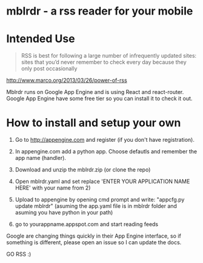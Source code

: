 mblrdr - a rss reader for your mobile
======

Intended Use
======

> RSS is best for following a large number of infrequently updated
> sites: sites that you’d never remember to check every day because they
> only post occasionally

http://www.marco.org/2013/03/26/power-of-rss

Mblrdr runs on Google App Engine and is using React and react-router. Google App Engine have some free tier so you can install it to check it out.

How to install and setup your own 
======

1. Go to http://appengine.com and register (if you don't have registration).

2. In appengine.com add a python app. Choose defautls and remember the app name (handler).

3. Download and unzip the mblrdr.zip (or clone the repo)

4. Open mblrdr.yaml and set replace 'ENTER YOUR APPLICATION NAME HERE' with your name from 2)

5. Upload to appengine by opening cmd prompt and write: "appcfg.py update mblrdr"
(asuming the app.yaml file is in mblrdr folder and asuming you have python in your path)

6. go to yourappname.appspot.com and start reading feeds

Google are changing things quickly in their App Engine interface, so if something is different, please open an issue so I can update the docs.

GO RSS :)